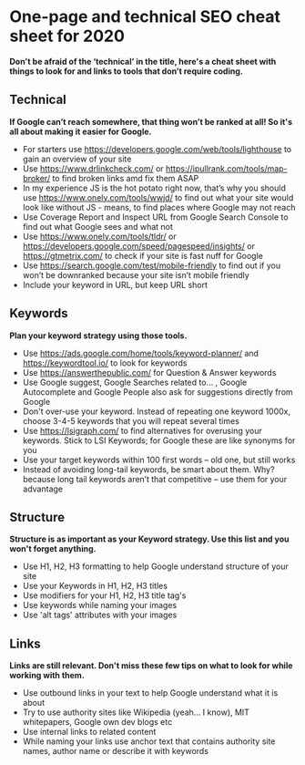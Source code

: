 # One-page and technical SEO cheat sheet for 2020

**Don't be afraid of the ‘technical’ in the title, here's a cheat sheet with things to look for and links to tools that don’t require coding.**

## Technical

**If Google can’t reach somewhere, that thing won’t be ranked at all! So it's all about making it easier for Google.**

 - For starters use https://developers.google.com/web/tools/lighthouse to gain an overview of your site
 - Use https://www.drlinkcheck.com/ or https://ipullrank.com/tools/map-broker/ to find broken links amd fix them ASAP
 - In my experience JS is the hot potato right now, that’s why you should use  https://www.onely.com/tools/wwjd/ to find out what your site would look like without JS - means, to find places where Google may not reach
 - Use Coverage Report and Inspect URL from Google Search Console to find out what Google sees and what not 
 - Use https://www.onely.com/tools/tldr/ or https://developers.google.com/speed/pagespeed/insights/ or https://gtmetrix.com/ to check if your site is fast nuff for Google
 - Use https://search.google.com/test/mobile-friendly to find out if you won’t be downranked because your site isn’t mobile friendly
 - Include your keyword in URL, but keep URL short

## Keywords

**Plan your keyword strategy using those tools.**

 - Use https://ads.google.com/home/tools/keyword-planner/ and https://keywordtool.io/ to look for keywords
 - Use https://answerthepublic.com/ for Question & Answer keywords
 - Use Google suggest, Google Searches related to... , Google Autocomplete and Google People also ask for suggestions directly from Google
 - Don't over-use your keyword. Instead of repeating one keyword 1000x, choose 3-4-5 keywords that you will repeat several times
 - Use https://lsigraph.com/ to find alternatives for overusing your keywords. Stick to LSI Keywords; for Google these are like synonyms for you
 - Use your target keywords within 100 first words – old one, but still works
 - Instead of avoiding long-tail keywords, be smart about them. Why? because long tail keywords aren’t that competitive – use them for your advantage

## Structure

**Structure is as important as your Keyword strategy. Use this list and you won't forget anything.**

 - Use H1, H2, H3 formatting to help Google understand structure of your site
 - Use your Keywords in H1, H2, H3 titles
 - Use modifiers for your H1, H2, H3 title tag's
 - Use keywords while naming your images
 - Use 'alt tags' attributes with your images

## Links

**Links are still relevant. Don't miss these few tips on what to look for while working with them.**

 - Use outbound links in your text to help Google understand what it is about
 - Try to use authority sites like Wikipedia (yeah… I know), MIT whitepapers, Google own dev blogs etc
 - Use internal links to related content
 - While naming your links use anchor text that contains authority site names, author name or describe it with keywords
